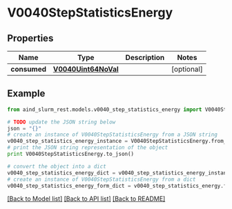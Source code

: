# V0040StepStatisticsEnergy


## Properties

Name | Type | Description | Notes
------------ | ------------- | ------------- | -------------
**consumed** | [**V0040Uint64NoVal**](V0040Uint64NoVal.md) |  | [optional] 

## Example

```python
from aind_slurm_rest.models.v0040_step_statistics_energy import V0040StepStatisticsEnergy

# TODO update the JSON string below
json = "{}"
# create an instance of V0040StepStatisticsEnergy from a JSON string
v0040_step_statistics_energy_instance = V0040StepStatisticsEnergy.from_json(json)
# print the JSON string representation of the object
print V0040StepStatisticsEnergy.to_json()

# convert the object into a dict
v0040_step_statistics_energy_dict = v0040_step_statistics_energy_instance.to_dict()
# create an instance of V0040StepStatisticsEnergy from a dict
v0040_step_statistics_energy_form_dict = v0040_step_statistics_energy.from_dict(v0040_step_statistics_energy_dict)
```
[[Back to Model list]](../README.md#documentation-for-models) [[Back to API list]](../README.md#documentation-for-api-endpoints) [[Back to README]](../README.md)


